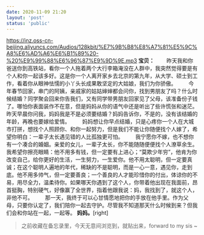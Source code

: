 ```yaml
---
date: 2020-11-09 21:20
layout: 'post'
status: 'public'
---
```


https://inz.oss-cn-beijing.aliyuncs.com/Audios/128kbit/%E7%9B%B8%E8%A7%81%E5%9C%A8%E6%AD%A6%E6%B1%89%20-%20%E9%99%88%E6%96%87%E9%9D%9E.mp3
**宝贝：**
&emsp;&emsp;昨天我和你爸送你到高铁站，看你一个人拖着两个大行李箱淹没在人群中，我突然觉得要是有个人和你一起该多好。这是你一个人离开家乡去北京的第九年，从大学、硕士到工作，看着你从眼神怯懦的小丫头长成果敢坚定的大姑娘，我们为你骄傲。
&emsp;&emsp;今年春节回家，串门的阿姨，亲戚家的姑姑婶婶都会问你，找到男朋友了吗？什么时候结婚？同学聚会回来你告我们，又有同学带男朋友回家见了父母，该准备份子钱了。哪怕你表面装作不在意，但是妈妈从你的语气中还是听出了些许慌张和迷茫。昨天早晨你问我，妈妈我是不是必须要结婚？妈妈告诉你，不是的，没有该结婚的年龄，再晚也要嫁给爱情。
&emsp;&emsp;妈妈想让你早点结婚，只是心疼你一个人在大城市打拼，想找个人照顾你、和你一起努力，但是我们不能让你随便找个人嫁了，希望你明白：一辈子太长遇见错的人比孤独更可怕。
&emsp;&emsp;我宁愿你不嫁，也不想你有一个凑合的婚姻。亲爱的女儿，一辈子太长，你不能随随便便找个人潦草余生。我希望你擦亮眼睛：他不用多有钱，但一定要有上进心；“莫欺少年穷”，他肯为你改变自己，给你更好的生活，一生努力，一生爱你。他不用太聪明，但一定要真诚；在这个聪明人遍地的年代，稀缺的不是聪明，而是一心一意，遇见你，走到底。他不用多帅气，但一定要善良；一个善良的人才能珍惜你的付出，体谅你的不易，用尽全力，温柔待你。如果哪天你遇到了这个人，你带着他出现在我面前，昂首挺胸，特别硬气，好像赢了全世界，指着他跟我说：妈，我找到了，就这个人，非他不可。
&emsp;&emsp;那一天，我终于可以心甘情愿地把你的手放在他手里。作为父母，只要你认定了，我们陪你一起去守护。尽管我不知道那天什么时候到来？但我们会和你站在一起，一起等。 
**妈妈。**[right]
> 之前收藏在备忘录里，今天无意间浏览到，就贴出来，forward to my sis ~
